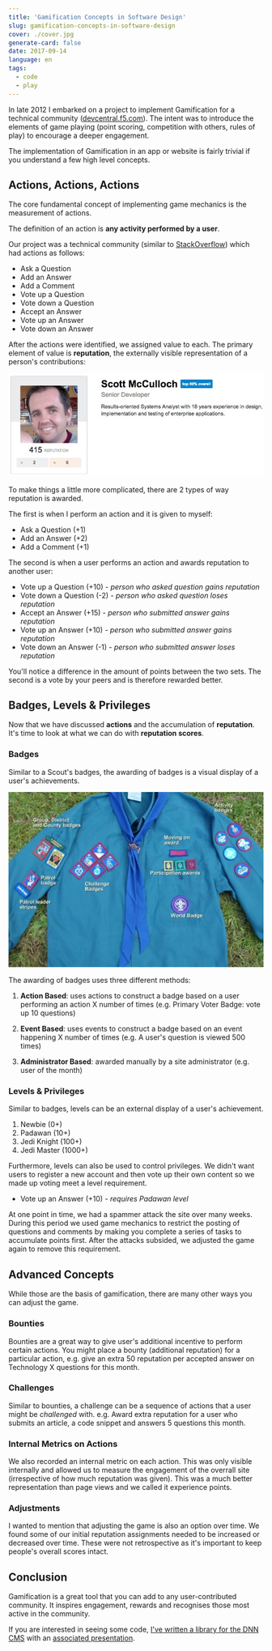 ```yaml
---
title: 'Gamification Concepts in Software Design'
slug: gamification-concepts-in-software-design
cover: ./cover.jpg
generate-card: false
date: 2017-09-14
language: en
tags:
  - code
  - play
---
```


In late 2012 I embarked on a project to implement Gamification for a technical community ([devcentral.f5.com](https://devcentral.f5.com)). The intent was to introduce the elements of game playing (point scoring, competition with others, rules of play) to encourage a deeper engagement.

The implementation of Gamification in an app or website is fairly trivial if you understand a few high level concepts.

<!--more-->

## Actions, Actions, Actions

The core fundamental concept of implementing game mechanics is the measurement of actions.

The definition of an action is **any activity performed by a user**.

Our project was a technical community (similar to [StackOverflow](http://www.stackoverflow.com)) which had actions as follows:

- Ask a Question
- Add an Answer
- Add a Comment
- Vote up a Question
- Vote down a Question
- Accept an Answer
- Vote up an Answer
- Vote down an Answer

After the actions were identified, we assigned value to each. The primary element of value is **reputation**, the externally visible representation of a person's contributions:

![Reputation in Gamification](./rep.jpg)

To make things a little more complicated, there are 2 types of way reputation is awarded.

The first is when I perform an action and it is given to myself:

- Ask a Question (+1)
- Add an Answer (+2)
- Add a Comment (+1)

The second is when a user performs an action and awards reputation to another user:

- Vote up a Question (+10) - _person who asked question gains reputation_
- Vote down a Question (-2) - _person who asked question loses reputation_
- Accept an Answer (+15) - _person who submitted answer gains reputation_
- Vote up an Answer (+10) - _person who submitted answer gains reputation_
- Vote down an Answer (-1) - _person who submitted answer loses reputation_

You'll notice a difference in the amount of points between the two sets. The second is a vote by your peers and is therefore rewarded better.

## Badges, Levels & Privileges

Now that we have discussed **actions** and the accumulation of **reputation**. It's time to look at what we can do with **reputation scores**.

### Badges

Similar to a Scout's badges, the awarding of badges is a visual display of a user's achievements.

![Scout Badges](./scout-badge.jpg)

The awarding of badges uses three different methods:

1. **Action Based**: uses actions to construct a badge based on a user performing an action X number of times (e.g. Primary Voter Badge: vote up 10 questions)

2. **Event Based**: uses events to construct a badge based on an event happening X number of times (e.g. A user's question is viewed 500 times)

3. **Administrator Based**: awarded manually by a site administrator (e.g. user of the month)

### Levels & Privileges

Similar to badges, levels can be an external display of a user's achievement.

1. Newbie (0+)
2. Padawan (10+)
3. Jedi Knight (100+)
4. Jedi Master (1000+)

Furthermore, levels can also be used to control privileges. We didn't want users to register a new account and then vote up their own content so we made up voting meet a level requirement.

- Vote up an Answer (+10) - _requires Padawan level_

At one point in time, we had a spammer attack the site over many weeks. During this period we used game mechanics to restrict the posting of questions and comments by making you complete a series of tasks to accumulate points first. After the attacks subsided, we adjusted the game again to remove this requirement.

## Advanced Concepts

While those are the basis of gamification, there are many other ways you can adjust the game.

### Bounties

Bounties are a great way to give user's additional incentive to perform certain actions. You might place a bounty (additional reputation) for a particular action, e.g. give an extra 50 reputation per accepted answer on Technology X questions for this month.

### Challenges

Similar to bounties, a challenge can be a sequence of actions that a user might be _challenged_ with. e.g. Award extra reputation for a user who submits an article, a code snippet and answers 5 questions this month.

### Internal Metrics on Actions

We also recorded an internal metric on each action. This was only visible internally and allowed us to measure the engagement of the overrall site (irrespective of how much reputation was given). This was a much better representation than page views and we called it experience points.

### Adjustments

I wanted to mention that adjusting the game is also an option over time. We found some of our initial reputation assignments needed to be increased or decreased over time. These were not retrospective as it's important to keep people's overall scores intact.

## Conclusion

Gamification is a great tool that you can add to any user-contributed community. It inspires engagement, rewards and recognises those most active in the community.

If you are interested in seeing some code, [I've written a library for the DNN CMS](/files/post-assets/gamification.01.00.00.source.zip) with an [associated presentation](/files/post-assets/gamification.pptx).
